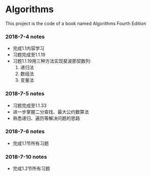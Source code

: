 <h1>Algorithms</h1>
<p>This project is the code of a book named Algorithms Fourth Edition</p>

<h3>2018-7-4 notes</h3>
<ul>
  <li>完成1.1内容学习</li>
  <li>习题完成至1.1.19</li>
  <li>习题1.1.19用三种方法实现斐波那契数列:
    <ol>
      <li>递归法</li>
      <li>数组法</li>
      <li>变量法</li>
    </ol>
  </li>
</ul>

<h3>2018-7-5 notes</h3>
<ul>
  <li>习题完成至1.1.33</li>
  <li>进一步掌握二分查找、最大公约数算法</li>
  <li>熟悉递归、遍历等解决问题的思路</li>
</ul>

<h3>2018-7-6 notes</h3>
<ul>
  <li>完成1.1节所有习题</li>
</ul>

<h3>2018-7-10 notes</h3>
<ul>
  <li>完成1.2节所有习题</li>
</ul>

